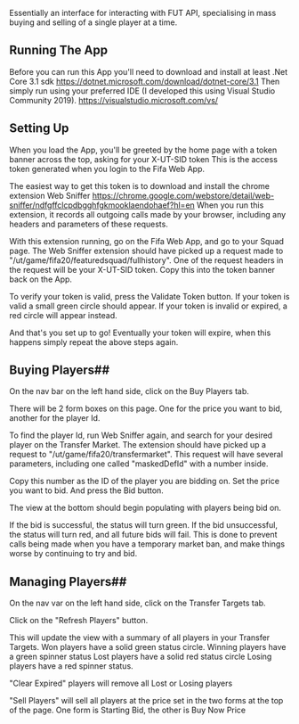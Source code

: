 Essentially an interface for interacting with FUT API, specialising in mass buying and selling of a single player at a time.

## Running The App ##
Before you can run this App you'll need to download and install at least .Net Core 3.1 sdk
https://dotnet.microsoft.com/download/dotnet-core/3.1
Then simply run using your preferred IDE (I developed this using Visual Studio Community 2019).
https://visualstudio.microsoft.com/vs/

## Setting Up ##
When you load the App, you'll be greeted by the home page with a token banner across the top, asking for your X-UT-SID token
This is the access token generated when you login to the Fifa Web App.

The easiest way to get this token is to download and install the chrome extension Web Sniffer
https://chrome.google.com/webstore/detail/web-sniffer/ndfgffclcpdbgghfgkmooklaendohaef?hl=en
When you run this extension, it records all outgoing calls made by your browser, including any headers and parameters of these requests.

With this extension running, go on the Fifa Web App, and go to your Squad page.
The Web Sniffer extension should have picked up a request made to "/ut/game/fifa20/featuredsquad/fullhistory". One of the request headers in the request will be your X-UT-SID token. Copy this into the token banner back on the App.

To verify your token is valid, press the Validate Token button.
If your token is valid a small green circle should appear.
If your token is invalid or expired, a red circle will appear instead.

And that's you set up to go!
Eventually your token will expire, when this happens simply repeat the above steps again.

## Buying Players##
On the nav bar on the left hand side, click on the Buy Players tab.

There will be 2 form boxes on this page. One for the price you want to bid, another for the player Id.

To find the player Id, run Web Sniffer again, and search for your desired player on the Transfer Market.
The extension should have picked up a request to "/ut/game/fifa20/transfermarket". This request will have several parameters, including one called "maskedDefId" with a number inside.

Copy this number as the ID of the player you are bidding on.
Set the price you want to bid. 
And press the Bid button.

The view at the bottom should begin populating with players being bid on.

If the bid is successful, the status will turn green.
If the bid unsuccessful, the status will turn red, and all future bids will fail.
This is done to prevent calls being made when you have a temporary market ban, and make things worse by continuing to try and bid.

## Managing Players##
On the nav var on the left hand side, click on the Transfer Targets tab.

Click on the "Refresh Players" button.

This will update the view with a summary of all players in your Transfer Targets.
Won players have a solid green status circle.
Winning players have a green spinner status
Lost players have a solid red status circle
Losing players have a red spinner status.

"Clear Expired" players will remove all Lost or Losing players

"Sell Players" will sell all players at the price set in the two forms at the top of the page.
One form is Starting Bid, the other is Buy Now Price
